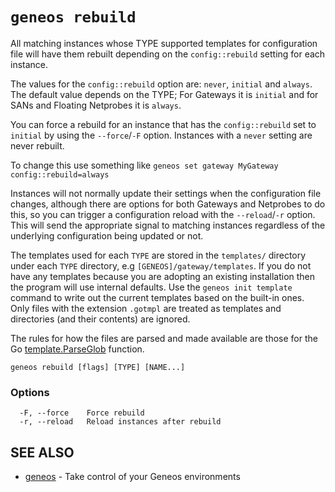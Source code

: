 # `geneos rebuild`

All matching instances whose TYPE supported templates for configuration file will have them rebuilt depending on the `config::rebuild` setting for each instance.

The values for the `config::rebuild` option are: `never`, `initial` and `always`. The default value depends on the TYPE; For Gateways it is `initial` and for SANs and Floating Netprobes it is `always`.

You can force a rebuild for an instance that has the `config::rebuild` set to `initial` by using the `--force`/`-F` option. Instances with a `never` setting are never rebuilt.

To change this use something like `geneos set gateway MyGateway config::rebuild=always`

Instances will not normally update their settings when the configuration file changes, although there are options for both Gateways and Netprobes to do this, so you can trigger a configuration reload with the `--reload`/`-r` option. This will send the appropriate signal to matching instances regardless of the underlying configuration being updated or not.

The templates used for each `TYPE` are stored in the `templates/` directory under each `TYPE` directory, e.g `[GENEOS]/gateway/templates`. If you do not have any templates because you are adopting an existing installation then the program will use internal defaults. Use the `geneos init template` command to write out the current templates based on the built-in ones. Only files with the extension `.gotmpl` are treated as templates and directories (and their contents) are ignored.

The rules for how the files are parsed and made available are those for the Go [template.ParseGlob](https://pkg.go.dev/text/template#ParseGlob) function.

```text
geneos rebuild [flags] [TYPE] [NAME...]
```

### Options

```text
  -F, --force    Force rebuild
  -r, --reload   Reload instances after rebuild
```

## SEE ALSO

* [geneos](geneos.md)	 - Take control of your Geneos environments
